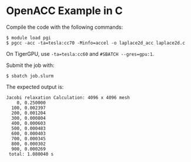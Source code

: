 # OpenACC Example in C

Compile the code with the following commands:

```
$ module load pgi
$ pgcc -acc -ta=tesla:cc70 -Minfo=accel -o laplace2d_acc laplace2d.c
```

On TigerGPU, use `-ta=tesla:cc60`  and `#SBATCH --gres=gpu:1`.

Submit the job with:

```
$ sbatch job.slurm
```

The expected output is:

```
Jacobi relaxation Calculation: 4096 x 4096 mesh
    0, 0.250000
  100, 0.002397
  200, 0.001204
  300, 0.000804
  400, 0.000603
  500, 0.000483
  600, 0.000403
  700, 0.000345
  800, 0.000302
  900, 0.000269
 total: 1.080040 s
```
